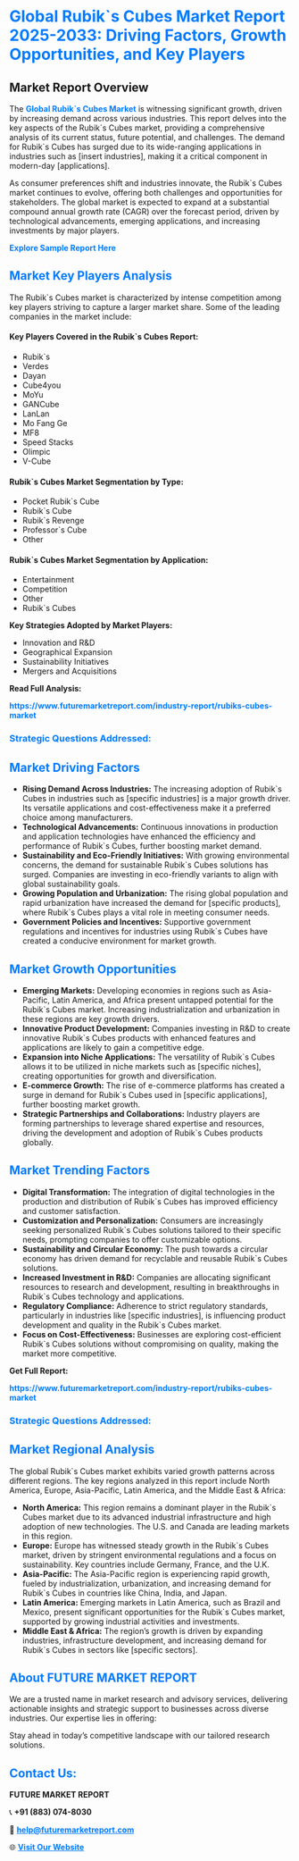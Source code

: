 <h1 style="color: #007BFF;">Global Rubik`s Cubes Market Report 2025-2033: Driving Factors, Growth Opportunities, and Key Players</h1>

<section id="overview">
<h2>Market Report Overview</h2>
<p>The <a href="https://www.futuremarketreport.com/industry-report/rubiks-cubes-market" style="color: #007BFF; text-decoration: none;"><strong>Global Rubik`s Cubes Market</strong></a> is witnessing significant growth, driven by increasing demand across various industries. This report delves into the key aspects of the Rubik`s Cubes market, providing a comprehensive analysis of its current status, future potential, and challenges. The demand for Rubik`s Cubes has surged due to its wide-ranging applications in industries such as [insert industries], making it a critical component in modern-day [applications].</p>
<p>As consumer preferences shift and industries innovate, the Rubik`s Cubes market continues to evolve, offering both challenges and opportunities for stakeholders. The global market is expected to expand at a substantial compound annual growth rate (CAGR) over the forecast period, driven by technological advancements, emerging applications, and increasing investments by major players.</p>
</section>

<section id="overview">
<p><a href="https://www.futuremarketreport.com/request-sample/reportId=87412" style="color: #007BFF; text-decoration: none;"><strong>Explore Sample Report Here</strong></a></p>
</section>

<section id="key-players">
<h2 style="color: #007BFF;">Market Key Players Analysis</h2>
<p>The Rubik`s Cubes market is characterized by intense competition among key players striving to capture a larger market share. Some of the leading companies in the market include:</p>
<h4>Key Players Covered in the Rubik`s Cubes Report:</h4>
<ul><li>Rubik`s</li><li>Verdes</li><li>Dayan</li><li>Cube4you</li><li>MoYu</li><li>GANCube</li><li>LanLan</li><li>Mo Fang Ge</li><li>MF8</li><li>Speed Stacks</li><li>Olimpic</li><li>V-Cube</li></ul>
<h4>Rubik`s Cubes Market Segmentation by Type:</h4>
<ul><li>Pocket Rubik`s Cube</li><li>Rubik`s Cube</li><li>Rubik`s Revenge</li><li>Professor`s Cube</li><li>Other</li></ul>

<h4>Rubik`s Cubes Market Segmentation by Application:</h4>
<ul><li>Entertainment</li><li>Competition</li><li>Other</li><li>Rubik`s Cubes</li></ul>
<p><strong>Key Strategies Adopted by Market Players:</strong></p>
<ul>
<li>Innovation and R&D</li>
<li>Geographical Expansion</li>
<li>Sustainability Initiatives</li>
<li>Mergers and Acquisitions</li>
</ul>
</section>

<section>
<p><strong>Read Full Analysis: </strong></p><a href="https://www.futuremarketreport.com/industry-report/rubiks-cubes-market" style="color: #007BFF; text-decoration: none;"><strong>https://www.futuremarketreport.com/industry-report/rubiks-cubes-market</strong></a>
<h3 style="color: #007BFF;">Strategic Questions Addressed:</h3>
</section>

<section id="driving-factors">
<h2 style="color: #007BFF;">Market Driving Factors</h2>
<ul>
<li><strong>Rising Demand Across Industries:</strong> The increasing adoption of Rubik`s Cubes in industries such as [specific industries] is a major growth driver. Its versatile applications and cost-effectiveness make it a preferred choice among manufacturers.</li>
<li><strong>Technological Advancements:</strong> Continuous innovations in production and application technologies have enhanced the efficiency and performance of Rubik`s Cubes, further boosting market demand.</li>
<li><strong>Sustainability and Eco-Friendly Initiatives:</strong> With growing environmental concerns, the demand for sustainable Rubik`s Cubes solutions has surged. Companies are investing in eco-friendly variants to align with global sustainability goals.</li>
<li><strong>Growing Population and Urbanization:</strong> The rising global population and rapid urbanization have increased the demand for [specific products], where Rubik`s Cubes plays a vital role in meeting consumer needs.</li>
<li><strong>Government Policies and Incentives:</strong> Supportive government regulations and incentives for industries using Rubik`s Cubes have created a conducive environment for market growth.</li>
</ul>
</section>

<section id="growth-opportunities">
<h2 style="color: #007BFF;">Market Growth Opportunities</h2>
<ul>
<li><strong>Emerging Markets:</strong> Developing economies in regions such as Asia-Pacific, Latin America, and Africa present untapped potential for the Rubik`s Cubes market. Increasing industrialization and urbanization in these regions are key growth drivers.</li>
<li><strong>Innovative Product Development:</strong> Companies investing in R&D to create innovative Rubik`s Cubes products with enhanced features and applications are likely to gain a competitive edge.</li>
<li><strong>Expansion into Niche Applications:</strong> The versatility of Rubik`s Cubes allows it to be utilized in niche markets such as [specific niches], creating opportunities for growth and diversification.</li>
<li><strong>E-commerce Growth:</strong> The rise of e-commerce platforms has created a surge in demand for Rubik`s Cubes used in [specific applications], further boosting market growth.</li>
<li><strong>Strategic Partnerships and Collaborations:</strong> Industry players are forming partnerships to leverage shared expertise and resources, driving the development and adoption of Rubik`s Cubes products globally.</li>
</ul>
</section>

<section id="trending-factors">
<h2 style="color: #007BFF;">Market Trending Factors</h2>
<ul>
<li><strong>Digital Transformation:</strong> The integration of digital technologies in the production and distribution of Rubik`s Cubes has improved efficiency and customer satisfaction.</li>
<li><strong>Customization and Personalization:</strong> Consumers are increasingly seeking personalized Rubik`s Cubes solutions tailored to their specific needs, prompting companies to offer customizable options.</li>
<li><strong>Sustainability and Circular Economy:</strong> The push towards a circular economy has driven demand for recyclable and reusable Rubik`s Cubes solutions.</li>
<li><strong>Increased Investment in R&D:</strong> Companies are allocating significant resources to research and development, resulting in breakthroughs in Rubik`s Cubes technology and applications.</li>
<li><strong>Regulatory Compliance:</strong> Adherence to strict regulatory standards, particularly in industries like [specific industries], is influencing product development and quality in the Rubik`s Cubes market.</li>
<li><strong>Focus on Cost-Effectiveness:</strong> Businesses are exploring cost-efficient Rubik`s Cubes solutions without compromising on quality, making the market more competitive.</li>
</ul>
</section>

<section>
<p><strong>Get Full Report: </strong></p><a href="https://www.futuremarketreport.com/industry-report/rubiks-cubes-market" style="color: #007BFF; text-decoration: none;"><strong>https://www.futuremarketreport.com/industry-report/rubiks-cubes-market</strong></a>
<h3 style="color: #007BFF;">Strategic Questions Addressed:</h3>
</section>


<section id="regional-analysis">
<h2 style="color: #007BFF;">Market Regional Analysis</h2>
<p>The global Rubik`s Cubes market exhibits varied growth patterns across different regions. The key regions analyzed in this report include North America, Europe, Asia-Pacific, Latin America, and the Middle East & Africa:</p>
<ul>
<li><strong>North America:</strong> This region remains a dominant player in the Rubik`s Cubes market due to its advanced industrial infrastructure and high adoption of new technologies. The U.S. and Canada are leading markets in this region.</li>
<li><strong>Europe:</strong> Europe has witnessed steady growth in the Rubik`s Cubes market, driven by stringent environmental regulations and a focus on sustainability. Key countries include Germany, France, and the U.K.</li>
<li><strong>Asia-Pacific:</strong> The Asia-Pacific region is experiencing rapid growth, fueled by industrialization, urbanization, and increasing demand for Rubik`s Cubes in countries like China, India, and Japan.</li>
<li><strong>Latin America:</strong> Emerging markets in Latin America, such as Brazil and Mexico, present significant opportunities for the Rubik`s Cubes market, supported by growing industrial activities and investments.</li>
<li><strong>Middle East & Africa:</strong> The region’s growth is driven by expanding industries, infrastructure development, and increasing demand for Rubik`s Cubes in sectors like [specific sectors].</li>
</ul>
</section>

<footer>
<h2 style="color: #007BFF;">About FUTURE MARKET REPORT</h2>
<p>We are a trusted name in market research and advisory services, delivering actionable insights and strategic support to businesses across diverse industries. Our expertise lies in offering:</p>

<p>Stay ahead in today’s competitive landscape with our tailored research solutions.</p>

<h2 style="color: #007BFF;">Contact Us:</h2>
<p><strong>FUTURE MARKET REPORT</strong></p>
<p>📞 <strong>+91 (883) 074-8030</strong></p>
<p>📧 <strong><a href="mailto:help@futuremarketreport.com" style="color: #007BFF;">help@futuremarketreport.com</a></strong></p>
<p>🌐 <strong><a href="https://www.futuremarketreport.com/" style="color: #007BFF;">Visit Our Website</a></strong></p>
</footer>